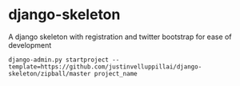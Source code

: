 django-skeleton
===============

A django skeleton with registration and twitter bootstrap for ease of development

```django-admin.py startproject --template=https://github.com/justinvelluppillai/django-skeleton/zipball/master project_name```

